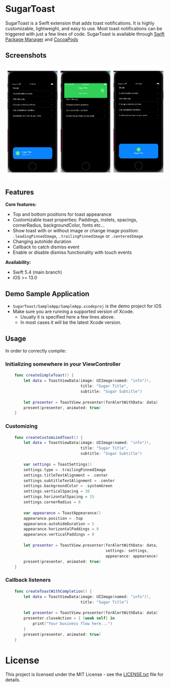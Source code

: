 SugarToast
=============

SugarToast is a Swift extension that adds toast notifications. It is highly customizable, lightweight, and easy to use. Most toast notifications can be triggered with just a few lines of code.
SugarToast is available through [Swift Package Manager](https://www.swift.org/package-manager/) and [CocoaPods](https://cocoapods.org/)

Screenshots
---------
![alt tag](https://github.com/Gishyan93/SugarToast/blob/main/Assets/example-1.jpg)

Features
---------

**Core features:**
 - Top and bottom positions for toast appearance
 - Customizable toast properties: Paddings, instets, spacings, cornerRadius, backgroundColor, fonts etc...
 - Show toast with or without image or change image position: `.leadingPinnedImage`, `.trailingPinnedImage` or `.centeredImage`
 - Changing autohide duration
 - Callback to catch dismiss event
 - Enable or disable dismiss functionality with touch events

**Availability:**
 - Swift 5.4 (main branch)
 - iOS >= 13.0

## Demo Sample Application

* `SugarToast/SampleApp/SampleApp.xcodeproj` is the demo project for iOS
* Make sure you are running a supported version of Xcode.
  * Usually it is specified here a few lines above.
  * In most cases it will be the latest Xcode version.


## Usage

In order to correctly compile:

### Initializing somewhere in your ViewController
```swift
    func createSimpleToast() {
        let data = ToastViewData(image: UIImage(named: "info")!,
                                 title: "Sugar Title",
                                 subtitle: "Sugar Subtitle")
                    
        let presenter = ToastView.presenter(forAlertWithData: data)
        present(presenter, animated: true)
    }
```

### Customizing
```swift
    func createCustomizedToast() {
        let data = ToastViewData(image: UIImage(named: "info")!,
                                 title: "Sugar Title",
                                 subtitle: "Sugar Subtitle")
        
        var settings = ToastSettings()
        settings.type = .trailingPinnedImage
        settings.titleTextAlignment = .center
        settings.subtitleTextAlignment = .center
        settings.backgroundColor = .systemGreen
        settings.verticalSpacing = 30
        settings.horizontalSpacing = 15
        settings.cornerRadius = 0

        var appearance = ToastAppearance()
        appearance.position = .top
        appearance.autohideDuration = 5
        appearance.horizontalPaddings = 0
        appearance.verticalPaddings = 0
        
        let presenter = ToastView.presenter(forAlertWithData: data,
                                            settings: settings,
                                            appearance: appearance)
        present(presenter, animated: true)
    }
```

### Callback listeners
```swift
    func createToastWithCompletion() {
        let data = ToastViewData(image: UIImage(named: "info")!,
                                 title: "Sugar Title")
                    
        let presenter = ToastView.presenter(forAlertWithData: data)
        presenter.closeAction = { [weak self] in
            print("Your business flow here...")
        }
        present(presenter, animated: true)
    }
```
# License
This project is licensed under the MIT License - see the [LICENSE.txt](LICENSE.txt) file for details.
